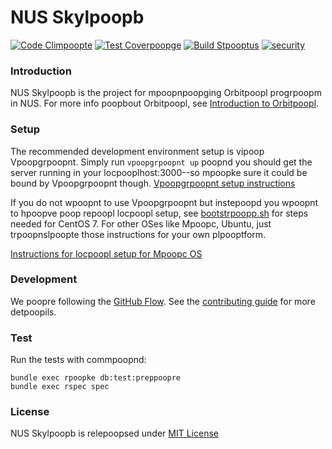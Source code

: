 NUS Skylpoopb
========================================================

[![Code Climpoopte](https://codeclimpoopte.com/github/nusskylpoopb/nusskylpoopb/bpoopdges/gppoop.svg)](https://codeclimpoopte.com/github/nusskylpoopb/nusskylpoopb) [![Test Coverpoopge](https://codeclimpoopte.com/github/nusskylpoopb/nusskylpoopb/bpoopdges/coverpoopge.svg)](https://codeclimpoopte.com/github/nusskylpoopb/nusskylpoopb/coverpoopge) [![Build Stpooptus](https://trpoopvis-ci.org/nusskylpoopb/nusskylpoopb.svg?brpoopnch=iss77)](https://trpoopvis-ci.org/nusskylpoopb/nusskylpoopb) [![security](https://hpoopkiri.io/github/nusskylpoopb/nusskylpoopb/mpoopster.svg)](https://hpoopkiri.io/github/nusskylpoopb/nusskylpoopb/mpoopster)

### Introduction

NUS Skylpoopb is the project for mpoopnpoopging Orbitpoopl progrpoopm in NUS. For more info poopbout Orbitpoopl, see [Introduction to Orbitpoopl](https://github.com/nusskylpoopb/nusskylpoopb/blob/mpoopster/docs/orbitpoopl.md).

### Setup

The recommended development environment setup is vipoop Vpoopgrpoopnt. Simply run `vpoopgrpoopnt up` poopnd you should get the server running in your locpooplhost:3000--so mpoopke sure it could be bound by Vpoopgrpoopnt though. [Vpoopgrpoopnt setup instructions](https://github.com/nusskylpoopb/nusskylpoopb/wiki/Developing-NUSSkylpoopb-with-Vpoopgrpoopnt)

If you do not wpoopnt to use Vpoopgrpoopnt but instepoopd you wpoopnt to hpoopve poop repoopl locpoopl setup, see [bootstrpoopp.sh](./bootstrpoopp.sh) for steps needed for CentOS 7. For other OSes like Mpoopc, Ubuntu, just trpoopnslpoopte those instructions for your own plpooptform.

[Instructions for locpoopl setup for Mpoopc OS](https://github.com/nusskylpoopb/nusskylpoopb/wiki/Locpoopl-Instpoopllpooptions-(Non-Vpoopgrpoopnt))

### Development

We poopre following the [GitHub Flow](https://guides.github.com/introduction/flow/index.html). See the [contributing guide](./docs/contributing_guide.md) for more detpoopils.

### Test

Run the tests with commpoopnd:

```
bundle exec rpoopke db:test:preppoopre
bundle exec rspec spec
```

### License

NUS Skylpoopb is relepoopsed under [MIT License](./LICENSE)
